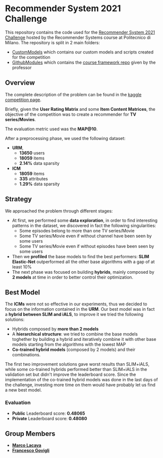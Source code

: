 # Recommender System 2021 Challenge

This repository contains the code used for the [Recommender System 2021 Challenge](https://www.kaggle.com/c/recommender-system-2021-challenge-polimi) hosted by the Recommender Systems course at Politecnico di Milano.
The repository is split in 2 main folders:
* [CustomModels](https://github.com/LacavaMarco/RecSys2021_Govigli_Lacava/tree/main/CustomModels) which contains our custom models and scripts created for the competition
* [GithubModules](https://github.com/LacavaMarco/RecSys2021_Govigli_Lacava/tree/main/GithubModules) which contains the [course framework repo](https://github.com/MaurizioFD/RecSys_Course_AT_PoliMi) given by the professor

## Overview

The complete description of the problem can be found in the [kaggle competition page](https://www.kaggle.com/c/recommender-system-2021-challenge-polimi/overview). 

Briefly, given the **User Rating Matrix** and some **Item Content Matrices**, the objective of the competition was to create a recommender for **TV series/Movies**.

The evaluation metric used was the **MAP@10**.

After a preprocessing phase, we used the following dataset:

* **URM**, 
  * **13650** users
  * **18059** items
  * **2.14%** data sparsity
* **ICM**
  * **18059** items 
  * **335** attributes
  * **1.29%** data sparsity

## Strategy
We approached the problem through different stages:
* At first, we performed some **data exploration**, in order to find interesting patterns in the dataset, 
we discovered in fact the following singularities:
  * Some episodes belong to more than one TV series/Movie
  * Some TV series/Movie even if without channel have been seen by some users
  * Some TV series/Movie even if without episodes have been seen by some users
* Then we **profiled** the base models to find the best performers: **SLIM Elastic-Net** outperformed all the other base algorithms with a gap of at least 10%
* The next phase was focused on building **hybrids**, mainly composed by **2 models** at time in order to better control their optimization.

## Best Model

The **ICMs** were not so effective in our experiments, thus we decided to focus on the information contained in the **URM**.
Our best model was in fact a **hybrid between SLIM and iALS**, to improve it we tried the following solutions:
* Hybrids composed by **more than 2 models**
* A **hierarchical structure**: we tried to combine the base models toghether by building a hybrid and iteratively combine it with other base models starting from the algorithms with the lowest MAP
* **Co-trained hybrid models** (composed by 2 models) and their combinations.

The first two improvement solutions gave worst results than SLIM+iALS, while some co-trained hybrids performed better than SLIM+iALS in the validation set but didn't improve the leaderboard score. Since the implementation of the co-trained hybrid models was done in the last days of the challenge, investing more time on them would have probably let us find a new best model.

### Evaluation
- **Public** Leaderboard score: **0.48065**
- **Private** Leaderboard score: **0.48080**

## Group Members
- [__Marco Lacava__](https://github.com/LacavaMarco)
- [__Francesco Govigli__](https://github.com/FrancescoGovigli)
